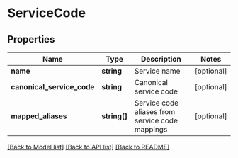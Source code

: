 # ServiceCode

## Properties
Name | Type | Description | Notes
------------ | ------------- | ------------- | -------------
**name** | **string** | Service name | [optional] 
**canonical_service_code** | **string** | Canonical service code | [optional] 
**mapped_aliases** | **string[]** | Service code aliases from service code mappings | [optional] 

[[Back to Model list]](../../README.md#documentation-for-models) [[Back to API list]](../../README.md#documentation-for-api-endpoints) [[Back to README]](../../README.md)

